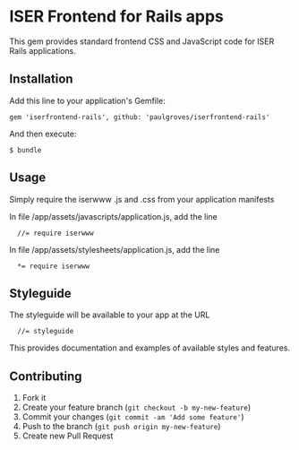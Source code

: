 # ISER Frontend for Rails apps

This gem provides standard frontend CSS and JavaScript code for ISER Rails applications.

## Installation

Add this line to your application's Gemfile:

    gem 'iserfrontend-rails', github: 'paulgroves/iserfrontend-rails'

And then execute:

    $ bundle

## Usage

Simply require the iserwww .js and .css from your application manifests

In file /app/assets/javascripts/application.js, add the line

      //= require iserwww

In file /app/assets/stylesheets/application.js, add the line

      *= require iserwww

## Styleguide

The styleguide will be available to your app at the URL

      //= styleguide

This provides documentation and examples of available styles and features.

## Contributing

1. Fork it
2. Create your feature branch (`git checkout -b my-new-feature`)
3. Commit your changes (`git commit -am 'Add some feature'`)
4. Push to the branch (`git push origin my-new-feature`)
5. Create new Pull Request
